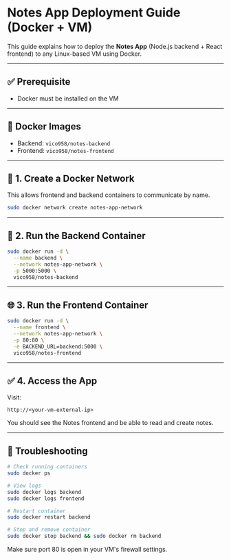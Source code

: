 # Notes App Deployment Guide (Docker + VM)

This guide explains how to deploy the **Notes App** (Node.js backend + React frontend) to any Linux-based VM using Docker.

---

## ✅ Prerequisite

- Docker must be installed on the VM

---

## 🐳 Docker Images

- Backend: `vico958/notes-backend`
- Frontend: `vico958/notes-frontend`

---

## 🔧 1. Create a Docker Network

This allows frontend and backend containers to communicate by name.

```bash
sudo docker network create notes-app-network
```

---

## 🚀 2. Run the Backend Container

```bash
sudo docker run -d \
  --name backend \
  --network notes-app-network \
  -p 5000:5000 \
  vico958/notes-backend
```

---

## 🌐 3. Run the Frontend Container

```bash
sudo docker run -d \
  --name frontend \
  --network notes-app-network \
  -p 80:80 \
  -e BACKEND_URL=backend:5000 \
  vico958/notes-frontend
```

---

## ✅ 4. Access the App

Visit:

```
http://<your-vm-external-ip>
```

You should see the Notes frontend and be able to read and create notes.

---

## 🔁 Troubleshooting

```bash
# Check running containers
sudo docker ps

# View logs
sudo docker logs backend
sudo docker logs frontend

# Restart container
sudo docker restart backend

# Stop and remove container
sudo docker stop backend && sudo docker rm backend
```

Make sure port 80 is open in your VM's firewall settings.
